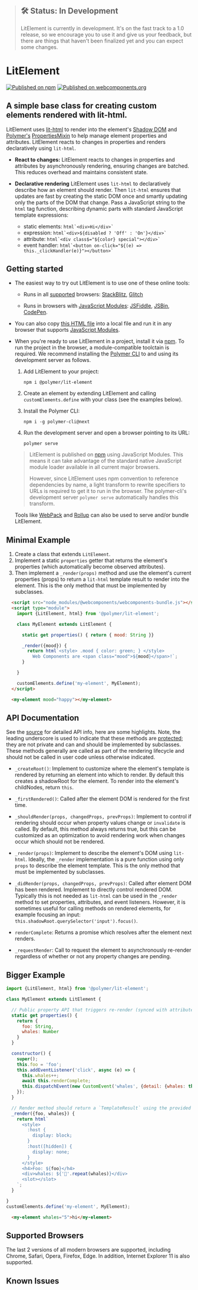 > ## 🛠 Status: In Development
> LitElement is currently in development. It's on the fast track to a 1.0 release, so we encourage you to use it and give us your feedback, but there are things that haven't been finalized yet and you can expect some changes.

# LitElement

[![Published on npm](https://img.shields.io/npm/v/@polymer/lit-element.svg)](https://www.npmjs.com/package/@polymer/lit-element)
[![Published on webcomponents.org](https://img.shields.io/badge/webcomponents.org-published-blue.svg)](https://www.webcomponents.org/element/@polymer/lit-element)

## A simple base class for creating custom elements rendered with lit-html.

LitElement uses [lit-html](https://github.com/Polymer/lit-html) to render into the
element's [Shadow DOM](https://developer.mozilla.org/en-US/docs/Web/Web_Components/Using_shadow_DOM)
and [Polymer's](https://github.com/Polymer/polymer)
[PropertiesMixin](https://github.com/Polymer/polymer/blob/master/lib/mixins/properties-mixin.js)
to help manage element properties and attributes. LitElement reacts to changes in properties
and renders declaratively using `lit-html`.

  * **React to changes:** LitElement reacts to changes in properties and attributes by
  asynchronously rendering, ensuring changes are batched. This reduces overhead
  and maintains consistent state.

  * **Declarative rendering** LitElement uses `lit-html` to declaratively describe
  how an element should render. Then `lit-html` ensures that updates
  are fast by creating the static DOM once and smartly updating only the parts of
  the DOM that change. Pass a JavaScript string to the `html` tag function,
  describing dynamic parts with standard JavaScript template expressions:

    * static elements: ``` html`<div>Hi</div>` ```
    * expression: ``` html`<div>${disabled ? 'Off' : 'On'}</div>` ```
    * attribute: ``` html`<div class$="${color} special"></div>` ```
    * event handler: ``` html`<button on-click="${(e) => this._clickHandler(e)}"></button>` ```

## Getting started

 * The easiest way to try out LitElement is to use one of these online tools:

    * Runs in all [supported](#supported-browsers) browsers: [StackBlitz](https://stackblitz.com/edit/lit-element-example?file=index.js), [Glitch](https://glitch.com/edit/#!/hello-lit-element?path=index.html)

    * Runs in browsers with [JavaScript Modules](https://caniuse.com/#search=modules): [JSFiddle](https://jsfiddle.net/j6mf6gpo/), [JSBin](http://jsbin.com/zezilad/edit?html,output),
 [CodePen](https://codepen.io/sorvell/pen/BxZgPN).

 * You can also copy [this HTML file](https://gist.githubusercontent.com/sorvell/48f4b7be35c8748e8f6db5c66d36ee29/raw/2427328cf1ebae5077902a6bff5ddd8db45e83e4/index.html) into a local file and run it in any browser that supports [JavaScript Modules]((https://caniuse.com/#search=modules)).

 * When you're ready to use LitElement in a project, install it via [npm](https://www.npmjs.com/). To run the project in the browser, a module-compatible toolctain is required. We recommend installing the [Polymer CLI](https://github.com/Polymer/polymer-cli) to and using its development server as follows.

    1. Add LitElement to your project:

        ```npm i @polymer/lit-element```

    1. Create an element by extending LitElement and calling `customElements.define` with your class (see the examples below).

    1. Install the Polymer CLI:

        ```npm i -g polymer-cli@next```

    1. Run the development server and open a browser pointing to its URL:

        ```polymer serve```

    > LitElement is published on [npm](https://www.npmjs.com/package/@polymer/lit-element) using JavaScript Modules.
    This means it can take advantage of the standard native JavaScript module loader available in all current major browsers.
    >
    > However, since LitElement uses npm convention to reference dependencies by name, a light transform to rewrite specifiers to URLs is required to get it to run in the browser. The polymer-cli's development server `polymer serve` automatically handles this transform.

    Tools like [WebPack](https://webpack.js.org/) and [Rollup](https://rollupjs.org/) can also be used to serve and/or bundle LitElement.


## Minimal Example

  1. Create a class that extends `LitElement`.
  1. Implement a static `properties` getter that returns the element's properties
  (which automatically become observed attributes).
  1. Then implement a `_render(props)` method and use the element's
current properties (props) to return a `lit-html` template result to render
into the element. This is the only method that must be implemented by subclasses.

```html
  <script src="node_modules/@webcomponents/webcomponents-bundle.js"></script>
  <script type="module">
    import {LitElement, html} from '@polymer/lit-element';

    class MyElement extends LitElement {

      static get properties() { return { mood: String }}

      _render({mood}) {
        return html`<style> .mood { color: green; } </style>
          Web Components are <span class="mood">${mood}</span>!`;
      }

    }

    customElements.define('my-element', MyElement);
  </script>

  <my-element mood="happy"></my-element>
```

## API Documentation

See the [source](https://github.com/PolymerLabs/lit-element/blob/master/src/lit-element.ts#L90)
 for detailed API info, here are some highlights. Note, the leading underscore
 is used to indicate that these methods are
 [protected](https://en.wikipedia.org/wiki/Class_(computer_programming)#Member_accessibility);
 they are not private and can and should be implemented by subclasses.
 These methods generally are called as part of the rendering lifecycle and should
 not be called in user code unless otherwise indicated.

  * `_createRoot()`: Implement to customize where the
  element's template is rendered by returning an element into which to
  render. By default this creates a shadowRoot for the element.
  To render into the element's childNodes, return `this`.

  * `_firstRendered()`: Called after the element DOM is rendered for the first time.

  * `_shouldRender(props, changedProps, prevProps)`: Implement to control if rendering
  should occur when property values change or `invalidate` is called.
  By default, this method always returns true, but this can be customized as
  an optimization to avoid rendering work when changes occur which should not be rendered.

  * `_render(props)`: Implement to describe the element's DOM using `lit-html`. Ideally,
  the `_render` implementation is a pure function using only `props` to describe
  the element template. This is the only method that must be implemented by subclasses.

  * `_didRender(props, changedProps, prevProps)`: Called after element DOM has been rendered.
  Implement to directly control rendered DOM. Typically this is not needed as `lit-html`
  can be used in the `_render` method to set properties, attributes, and
  event listeners. However, it is sometimes useful for calling methods on
  rendered elements, for example focusing an input:
  `this.shadowRoot.querySelector('input').focus()`.

  * `renderComplete`: Returns a promise which resolves after the element next renders.

  * `_requestRender`: Call to request the element to asynchronously re-render regardless
  of whether or not any property changes are pending.

## Bigger Example

```JavaScript
import {LitElement, html} from '@polymer/lit-element';

class MyElement extends LitElement {

  // Public property API that triggers re-render (synced with attributes)
  static get properties() {
    return {
      foo: String,
      whales: Number
    }
  }

  constructor() {
    super();
    this.foo = 'foo';
    this.addEventListener('click', async (e) => {
      this.whales++;
      await this.renderComplete;
      this.dispatchEvent(new CustomEvent('whales', {detail: {whales: this.whales}}))
    });
  }

  // Render method should return a `TemplateResult` using the provided lit-html `html` tag function
  _render({foo, whales}) {
    return html`
      <style>
        :host {
          display: block;
        }
        :host([hidden]) {
          display: none;
        }
      </style>
      <h4>Foo: ${foo}</h4>
      <div>whales: ${'🐳'.repeat(whales)}</div>
      <slot></slot>
    `;
  }

}
customElements.define('my-element', MyElement);
```

```html
  <my-element whales="5">hi</my-element>
```

## Supported Browsers

The last 2 versions of all modern browsers are supported, including
Chrome, Safari, Opera, Firefox, Edge. In addition, Internet Explorer 11 is also supported.

## Known Issues

